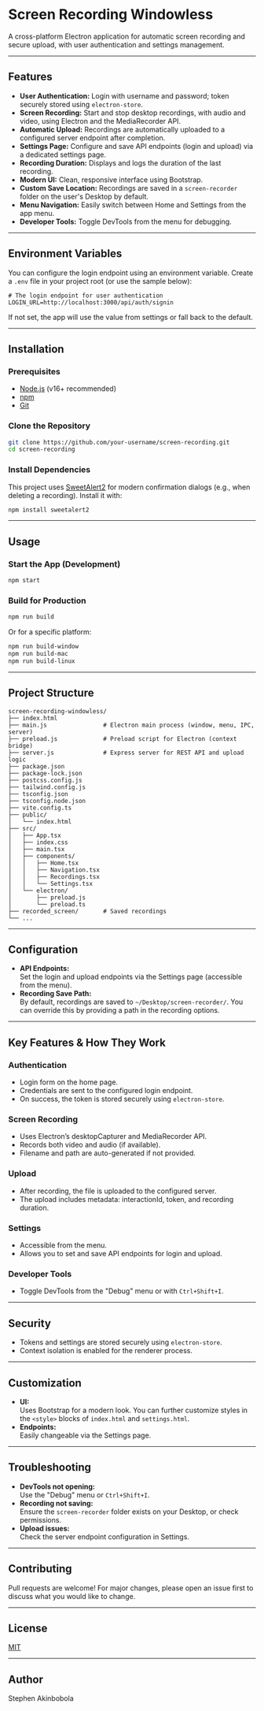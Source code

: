 # Screen Recording Windowless

A cross-platform Electron application for automatic screen recording and secure upload, with user authentication and settings management.

---

## Features

- **User Authentication:** Login with username and password; token securely stored using `electron-store`.
- **Screen Recording:** Start and stop desktop recordings, with audio and video, using Electron and the MediaRecorder API.
- **Automatic Upload:** Recordings are automatically uploaded to a configured server endpoint after completion.
- **Settings Page:** Configure and save API endpoints (login and upload) via a dedicated settings page.
- **Recording Duration:** Displays and logs the duration of the last recording.
- **Modern UI:** Clean, responsive interface using Bootstrap.
- **Custom Save Location:** Recordings are saved in a `screen-recorder` folder on the user's Desktop by default.
- **Menu Navigation:** Easily switch between Home and Settings from the app menu.
- **Developer Tools:** Toggle DevTools from the menu for debugging.

---

## Environment Variables

You can configure the login endpoint using an environment variable. Create a `.env` file in your project root (or use the sample below):

```env
# The login endpoint for user authentication
LOGIN_URL=http://localhost:3000/api/auth/signin
```

If not set, the app will use the value from settings or fall back to the default.

---

## Installation

### Prerequisites

- [Node.js](https://nodejs.org/) (v16+ recommended)
- [npm](https://www.npmjs.com/)
- [Git](https://git-scm.com/)

### Clone the Repository

```sh
git clone https://github.com/your-username/screen-recording.git
cd screen-recording
```

### Install Dependencies

This project uses [SweetAlert2](https://sweetalert2.github.io/) for modern confirmation dialogs (e.g., when deleting a recording). Install it with:

```sh
npm install sweetalert2
```

---

## Usage

### Start the App (Development)

```sh
npm start
```

### Build for Production

```sh
npm run build
```

Or for a specific platform:

```sh
npm run build-window
npm run build-mac
npm run build-linux
```

---

## Project Structure

```
screen-recording-windowless/
├── index.html
├── main.js                # Electron main process (window, menu, IPC, server)
├── preload.js             # Preload script for Electron (context bridge)
├── server.js              # Express server for REST API and upload logic
├── package.json
├── package-lock.json
├── postcss.config.js
├── tailwind.config.js
├── tsconfig.json
├── tsconfig.node.json
├── vite.config.ts
├── public/
│   └── index.html
├── src/
│   ├── App.tsx
│   ├── index.css
│   ├── main.tsx
│   ├── components/
│   │   ├── Home.tsx
│   │   ├── Navigation.tsx
│   │   ├── Recordings.tsx
│   │   └── Settings.tsx
│   └── electron/
│       ├── preload.js
│       └── preload.ts
├── recorded_screen/       # Saved recordings
└── ...
```

---

## Configuration

- **API Endpoints:**  
  Set the login and upload endpoints via the Settings page (accessible from the menu).
- **Recording Save Path:**  
  By default, recordings are saved to `~/Desktop/screen-recorder/`. You can override this by providing a path in the recording options.

---

## Key Features & How They Work

### Authentication

- Login form on the home page.
- Credentials are sent to the configured login endpoint.
- On success, the token is stored securely using `electron-store`.

### Screen Recording

- Uses Electron’s desktopCapturer and MediaRecorder API.
- Records both video and audio (if available).
- Filename and path are auto-generated if not provided.

### Upload

- After recording, the file is uploaded to the configured server.
- The upload includes metadata: interactionId, token, and recording duration.

### Settings

- Accessible from the menu.
- Allows you to set and save API endpoints for login and upload.

### Developer Tools

- Toggle DevTools from the "Debug" menu or with `Ctrl+Shift+I`.

---

## Security

- Tokens and settings are stored securely using `electron-store`.
- Context isolation is enabled for the renderer process.

---

## Customization

- **UI:**  
  Uses Bootstrap for a modern look. You can further customize styles in the `<style>` blocks of `index.html` and `settings.html`.
- **Endpoints:**  
  Easily changeable via the Settings page.

---

## Troubleshooting

- **DevTools not opening:**  
  Use the "Debug" menu or `Ctrl+Shift+I`.
- **Recording not saving:**  
  Ensure the `screen-recorder` folder exists on your Desktop, or check permissions.
- **Upload issues:**  
  Check the server endpoint configuration in Settings.

---

## Contributing

Pull requests are welcome! For major changes, please open an issue first to discuss what you would like to change.

---

## License

[MIT](LICENSE)

---

## Author

Stephen Akinbobola 